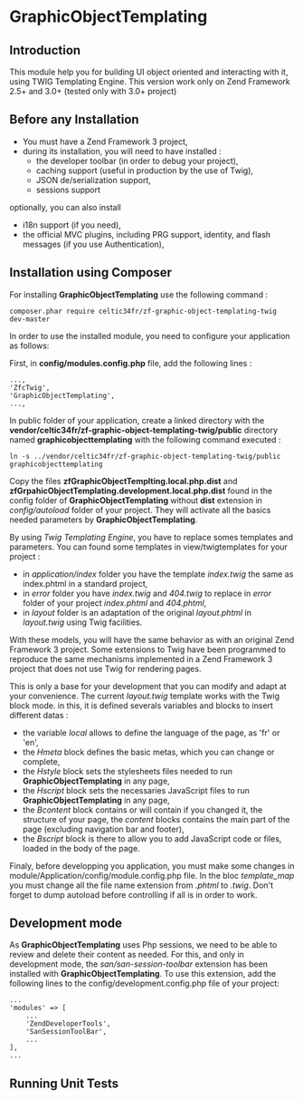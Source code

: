 # GraphicObjectTemplating

## Introduction

This module help you for building UI object oriented and interacting with it, using TWIG Templating Engine. This version work only on Zend Framework 2.5+ and 3.0+ (tested only with 3.0+ project)

## Before any Installation ##

* You must have a Zend Framework 3 project,
* during its installation, you will need to have installed :
    * the developer toolbar (in order to debug your project),
    * caching support (useful in production by the use of Twig),
    * JSON de/serialization support,
    * sessions support

optionally, you can also install
* i18n support (if you need),
* the official MVC plugins, including PRG support, identity, and flash messages (if you use Authentication),

## Installation using Composer

For installing **GraphicObjectTemplating** use the following command :

    composer.phar require celtic34fr/zf-graphic-object-templating-twig dev-master

In order to use the installed module, you need to configure your application as follows:

First, in **config/modules.config.php** file, add the following lines :

    ..., 
    'ZfcTwig',
    'GraphicObjectTemplating',
    ...,

In public folder of your application, create a linked directory with the **vendor/celtic34fr/zf-graphic-object-templating-twig/public** directory named **graphicobjecttemplating** with the following command executed :

    ln -s ../vendor/celtic34fr/zf-graphic-object-templating-twig/public graphicobjecttemplating

Copy the files **zfGraphicObjectTemplting.local.php.dist** and **zfGrpahicObjectTemplating.development.local.php.dist** found in the config folder of **GraphicObjectTemplating** without **dist** extension in *config/autoload* folder of your project.
They will activate all the basics needed parameters by **GraphicObjectTemplating**.

By using *Twig Templating Engine*, you have to replace somes templates and parameters. You can found some templates in view/twigtemplates for your project :
* in *application/index* folder you have the template *index.twig* the same as index.phtml in a standard project,
* in *error* folder you have *index.twig* and *404.twig* to replace in *error* folder of your project *index.phtml* and *404.phtml*,
* in *layout* folder is an adaptation of the original *layout.phtml* in *layout.twig* using Twig facilities.

With these models, you will have the same behavior as with an original Zend Framework 3 project. Some extensions to Twig have been programmed to reproduce the same mechanisms implemented in a Zend Framework 3 project that does not use Twig for rendering pages.

This is only a base for your development that you can modify and adapt at your convenience. The current *layout.twig* template works with the Twig block mode. in this, it is defined severals variables and blocks to insert different datas :
* the variable *local* allows to define the language of the page, as 'fr' or 'en',
* the *Hmeta* block defines the basic metas, which you can change or complete,
* the *Hstyle* block sets the stylesheets files needed to run **GraphicObjectTemplating** in any page,
* the *Hscript* block sets the necessaries JavaScript files  to run **GraphicObjectTemplating** in any page,
* the *Bcontent* block contains or will contain if you changed it, the structure of your page, the *content* blocks contains the main part of the page (excluding navigation bar and footer),
* the *Bscript* block is there to allow you to add JavaScript code or files, loaded in the body of the page.

Finaly, before developping you application, you must make some changes in module/Application/config/module.config.php file. In the bloc *template_map* you must change all the file name extension from *.phtml* to *.twig*. Don't forget to dump autoload before controlling if all is in order to work.

## Development mode

As **GraphicObjectTemplating** uses Php sessions, we need to be able to review and delete their content as needed. For this, and only in development mode, the *san/san-session-toolbar* extension has been installed with **GraphicObjectTemplating**.
To use this extension, add the following lines to the config/development.config.php file of your project:

    ...
    'modules' => [
        ...
        'ZendDeveloperTools',
        'SanSessionToolBar',
        ...
    ],
    ...

## Running Unit Tests

